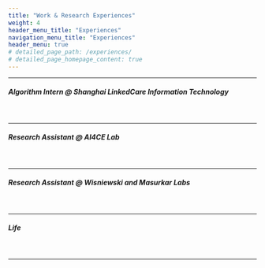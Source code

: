 ```yaml
---
title: "Work & Research Experiences"
weight: 4
header_menu_title: "Experiences"
navigation_menu_title: "Experiences"
header_menu: true
# detailed_page_path: /experiences/
# detailed_page_homepage_content: true
---
```


---

##### Algorithm Intern @ Shanghai LinkedCare Information Technology
<br />
<script src="https://cdn.jsdelivr.net/npm/publicalbum@latest/embed-ui.min.js" async></script>
<div class="pa-gallery-player-widget" style="width:100%; height:480px; display:none;"
  data-link="https://photos.app.goo.gl/PPyz7KJwXHvDbWtC9"
  data-title="linkedcare_new"
  data-description="10 new items added to shared album"
  data-delay="3">
  <object data="https://lh3.googleusercontent.com/pw/ADCreHfHfnUASpGsGNBJb-gRf2nvAD2s1gGZmSHUXS-Mc0aNAVOYxRMaa97aZowxxXb8Y-pZJ4BNo_pLye3grnp9EFYNXSO6rTPDh9dnAo2oJDEwevDeQoom=w1920-h1080"></object>
  <object data="https://lh3.googleusercontent.com/pw/ADCreHdYa9a6rj02ojnXJixJvws8xlZBnfu5eU3V2hIMTlH0LIwRXJ0HALei_mY5yjCIjwJsP26DewMUDb3YD4fltZQkgc4MSYSsq-6GmM45alysSxHJtt5M=w1920-h1080"></object>
  <object data="https://lh3.googleusercontent.com/pw/ADCreHeaVeTvJ--9GCaNQ0LhRSOPS3JxJp__A-kX5zTs-0tJ9CALrAKa-Kxq24BG7OCUOFJigqKZ7oCuE5MBqOT1-F3go_39c0yo_Orag8U0oTuMarcxbkis=w1920-h1080"></object>
  <object data="https://lh3.googleusercontent.com/pw/ADCreHeUBR8-uH_nUFj6k8AAVELF_JjVMmpn_92EcDpfTzO-cA6Z028GEhnvHKLnmbTd6BRA6FLHv_esZGGJYIQCT-1ZnPcImXSyWpxDl_gjkZlk8uzYHacI=w1920-h1080"></object>
  <object data="https://lh3.googleusercontent.com/pw/ADCreHfTIHlXNIuF50mA8Kl0at2qeXhY31GkkGmx_RknKRaTnHSp7ClXcziLx3NfHMuSzVT3VftvH95lvMp8gWRBmd5y-uBQ6PjAMAUVg0NI-cBMDgBiTyTG=w1920-h1080"></object>
  <object data="https://lh3.googleusercontent.com/pw/ADCreHeY5wll3_LWO0IkwbpPCekCgt2NiSyb05XDWsJxIvL2EJP6ycWSbQCYbrVP6-niT5XBlRITsSVL3YfVTjGlvCzvLAeQ4VmgeBHF8OtL4qLE4bnOFuHU=w1920-h1080"></object>
  <object data="https://lh3.googleusercontent.com/pw/ADCreHfVLYQ06M0XWuI8HVgmYSd1d7qNl6oWxGVbOkJiKmCLr0WEASgIlDjYnQ6ECE0hxxJJZcTozbTCOvlrsmiK9Y4TzSbk3T0N0lpHmxRPJAkt7edPzkD7=w1920-h1080"></object>
  <object data="https://lh3.googleusercontent.com/pw/ADCreHe07FkRCOfngRaMboeMhHvu1AQmrTt6Oan0Y9WCpTSCu8LhCmd9gSdCmuv2caLKbldtYypiTgNIey8ZmuTnqwjV3SnhGu4XZyPW84TFmoxZFpNxXHXh=w1920-h1080"></object>
  <object data="https://lh3.googleusercontent.com/pw/ADCreHcBDkAPC8ZRDcXYuE-lGLmtxNYhcSb1abc6TA3CzjJ7ss7wSqi-xoKGQNsy5Ld3xE4brcNo9lYurPBNckL-Z2HkckMD3JmPnL-Xrsy1dafc0ytDEyJz=w1920-h1080"></object>
  <object data="https://lh3.googleusercontent.com/pw/ADCreHdEk3SQWduZp1n4F3hQ-8_5b1RAW2ks3vH1ezQ1LYfG6XHZR365Daa_wZf6585eFhxLHSzVXWmB7Q3eTKo_ge6Lx9_xsEqfp-TSd1WXbjhlHUPiFv84=w1920-h1080"></object>
</div>

---

##### Research Assistant @ AI4CE Lab
<br />
<script src="https://cdn.jsdelivr.net/npm/publicalbum@latest/embed-ui.min.js" async></script>
<div class="pa-gallery-player-widget" style="width:100%; height:480px; display:none;"
  data-link="https://photos.app.goo.gl/n7f3koViXDopa9Ff8"
  data-title="ai4ce"
  data-description="7 new items added to shared album"
  data-delay="3">
  <object data="https://lh3.googleusercontent.com/pw/ADCreHdBJbeJwu0_PJIjv-qrwPrFaaNSwzUhgXZUNjtH2oLPT4c7H3QP32V_jYZSZC7Fx-vRHSnzv7_YpUtz3P3_FQ5mC7dn4x5siRMetJr0i5Hj3Blxozo6=w1920-h1080"></object>
  <object data="https://lh3.googleusercontent.com/pw/ADCreHc2GRr7CF3zJtvzMI_PJuN6qavWXRyZTPmguuI7BmbzY2MavECOMElyhInhwB9BYL7fIqnPlt4R2KwNWOToS1937irGX5j75ZXUOi6MBlU6BR34Q2r4=w1920-h1080"></object>
  <object data="https://lh3.googleusercontent.com/pw/ADCreHfXl00wViQkMcA_fZLLqGzELd376OsZBWjZH-PWSGINKVO6QSJpydLSBFsECbzNEeZjTR6iMxLmJFEsi7vL8cKn2ZPyIz4MWFW4mAbRLpG-_0Gdryi1=w1920-h1080"></object>
  <object data="https://lh3.googleusercontent.com/pw/ADCreHfy3iwMGKhyrlw_X7exEcuJBoLNRmyPyQKrBEp9bz0I3ACzIlfg7NMuSBYqDmGnK6efK0joMI36er3zrHKEmrqKS_6F9ekQSOFf9ZfsG35k8wEj5hwl=w1920-h1080"></object>
  <object data="https://lh3.googleusercontent.com/pw/ADCreHe-uPRwAfngvncAqnoWw4Q38GQEIZJ1Sbh-Qrzv9gkbmye3aIKsEm_nUnkJc_wYOa_XSfavqbvY5J9f-Iv_bxfG-7pshXE6Ur_KMCe9AFWtVubob1DD=w1920-h1080"></object>
  <object data="https://lh3.googleusercontent.com/pw/ADCreHdp-P7HKtSEJiUk_IkUMyDowCviV1ROXQfyBdIO_BkBxMTa0SM6Bv3CPVNIihiyeqasDciOzSDLa9GRGWiY43AbXtsgaJNxaD0g8rtMav1s07aJLxaN=w1920-h1080"></object>
  <object data="https://lh3.googleusercontent.com/pw/ADCreHf4f6ASpPBsG_tKvKNlvjR39pahvwA3mqe51LLrXe_XFZxEmABiFg04IQoD6Hi14XpzRbTjHsqB0RHnUczhiOL1iG1g-DsxsyNNEDmZ3PhMm7fxkaLA=w1920-h1080"></object>
</div>

---

##### Research Assistant @ Wisniewski and Masurkar Labs
<br />
<script src="https://cdn.jsdelivr.net/npm/publicalbum@latest/embed-ui.min.js" async></script>
<div class="pa-gallery-player-widget" style="width:100%; height:480px; display:none;"
  data-link="https://photos.app.goo.gl/jkUwMtu3Ki1qpK4B6"
  data-title="langone"
  data-description="8 new items added to shared album"
  data-delay="3">
  <object data="https://lh3.googleusercontent.com/pw/ADCreHdL5yBCdSFKN6gimeHD-gjYprmYPKUOOr--n3p47l5cD4wSVyqfQCKrWLXdhBX7tfulTzaNU6x0--oyd7WL2_SJfSHHGoXUtz-HzQTZlFU9Mtnz3uSh=w1920-h1080"></object>
  <object data="https://lh3.googleusercontent.com/pw/ADCreHdQmO-foqkzyGz4y2cCO3IH8QC61NcTcNTH97xKJ0ztb4jE52DNN46UAbKNnKApZZ5IwT--1en2s_dFNbUinWmpmanM32K_EHqPOSrLwm8KnhkoxM2K=w1920-h1080"></object>
  <object data="https://lh3.googleusercontent.com/pw/ADCreHdZoNgL_WPynembC-w4wDoepGbPOUg6CZCYS8z5mF6sareDFxxQtE6WuCrpmM8RHw3tRxZQgxGCl1-AKswcpNFozJqwwCSaVz_QDGCSNOPqZoIer6wc=w1920-h1080"></object>
  <object data="https://lh3.googleusercontent.com/pw/ADCreHfNF7_7Z8msMzoZw5SG1DJwJzXy44eCJdYwCnMaYzLwR_woKZ5JNIpHbPrtsUy2gGBHvO-anvHYvGS32IrubAWSWL3WQIcjdrJUOxPAMMhI1tbKfDz3=w1920-h1080"></object>
  <object data="https://lh3.googleusercontent.com/pw/ADCreHfMOdPbjJEZig061dNxwFyRjASRxKUNwI3BiwU41me6CSwq7G3koSOCrgJBtKOuQctI0-PQxN4GwASHpZoZlLJKz7We8P17vcyRk3KydDM6pYVUKliY=w1920-h1080"></object>
  <object data="https://lh3.googleusercontent.com/pw/ADCreHfvMpLkbPTgGELpRmmch_XfMaH71niONr_iWFJX6t45fjqpqQdaySiKz9Yy9MgsOgXGHowGm_ra2yyxJWvrryij7ou_mtY_DUpI3pKI29AN7YfmIGQN=w1920-h1080"></object>
  <object data="https://lh3.googleusercontent.com/pw/ADCreHfvWnSkZDrAaKWzZgTyMVCIZAKmLi5G20wAnlLGU3h0eiAdhKQSgXMJRbsyNm9pXRKDQBNFX5E2fcCpHhEolxVSOLDKST6yudd6yN1WCuVU9a84UsFQ=w1920-h1080"></object>
  <object data="https://lh3.googleusercontent.com/pw/ADCreHcw636LQHQvqu4rMjBjXx2fPYwGXKEmjGoqIKGX9hivrgKIUETfWQFAOuxqdbs7lajZkobUdqNzUo4PqRcK5Wyb5YfgyLs9HACrbJaypPivp9bozOwX=w1920-h1080"></object>
</div>

---

##### Life
<br />
<script src="https://cdn.jsdelivr.net/npm/publicalbum@latest/embed-ui.min.js" async></script>
<div class="pa-gallery-player-widget" style="width:100%; height:480px; display:none;"
  data-link="https://photos.app.goo.gl/4vmoX6ASWLERXkPR6"
  data-title="life"
  data-description="15 new items added to shared album"
  data-delay="3">
  <object data="https://lh3.googleusercontent.com/pw/ADCreHcYb_nPF5C7Zflj6PV4JoxGiz4kapexlrGJP3Xr50e8OVi2DSOBNlmiatK-6gD2HIEy0nqIp7X2g8Ue6J7pocLpNRuTkD1FljiTJbvCNWa8KcUe8HWz=w1920-h1080"></object>
  <object data="https://lh3.googleusercontent.com/pw/ADCreHcUxA-AFdBxmj4T2JoGiUtUTlVpe5BXjUvXCDP-zKlB6eq4YEnmfj-qScFvmheSLfihXs0-TWScwQBQGIclToPfVNGTVp7hUA9OVqTx2FumUaigmZoR=w1920-h1080"></object>
  <object data="https://lh3.googleusercontent.com/pw/ADCreHcGR7uLz2kffRKCYf3PikVN1B_yxd-xTjHH_C3Fhzagm6Av0oyyJYURB8jCsBEs8he_LVS5Apo9ohivcMkwDDViLq08DtDCFaZKo7gP6Aos_9e_8ybq=w1920-h1080"></object>
  <object data="https://lh3.googleusercontent.com/pw/ADCreHe74n5xX1llUj6wmNjww_S45dMjgSI-GoGDp61qqnIUqaIqNRPiNqRHRVRYItg_TibWWxoridkb0ZvfXTZnET8LpweNWybYoGfQ74A9vbsgtmfsqELN=w1920-h1080"></object>
  <object data="https://lh3.googleusercontent.com/pw/ADCreHdRJf21AvoQSMXbkWl16AgkkphurCWyO1tBvVbM4Fki6CkDgEtqNZK67dbEl9psE-H-URV8iFjWd9Vt9WFf6DCd_TKOcPRnprR8FD17v7Ro2FkQiN9b=w1920-h1080"></object>
  <object data="https://lh3.googleusercontent.com/pw/ADCreHf-AqA8x4Xn75QpqRFuzvv97d9JceCkt0weUflcPS8XYFomvGlawOCbqlWWlZQenhYQ1QigQ7NMuQjR0c3D0gTfQxc2rAxxVGcu1VoR8lRaYDAcZlyc=w1920-h1080"></object>
  <object data="https://lh3.googleusercontent.com/pw/ADCreHcXDTSCLkBGKVMY-nR_YzMKMjh4WJEjrmnuHaCvWVGanc7Gs_ptDw18ZZDVh1ky7DN4nfY8OLb6WcafeVxawAXymscLsYTlvoIXnS-TvfoI37aIDBrS=w1920-h1080"></object>
  <object data="https://lh3.googleusercontent.com/pw/ADCreHcOYXvU6wiPo7-51ZrgROZ5gVF-BBlj5POrJluJv5S2G167sv9XyK0IqiCVAt8MGLdVzunbB-3IjmzPhzR1k6Ufs59TEF1bPTYDLJtzjkOB4xaT5nMZ=w1920-h1080"></object>
  <object data="https://lh3.googleusercontent.com/pw/ADCreHeJihLsxkbk2aEyRSY6Bs7JxaN_C1GfTWK5-Ih64mH01yWeisDAA8evjubmsDXotSUZxlXyGeqZxU4GKywDU3piNRU2SLth8r1s0scRO21fEuLgHURr=w1920-h1080"></object>
  <object data="https://lh3.googleusercontent.com/pw/ADCreHf-GQ_Zq68KQVl8hXZ1YBUTKNl9EQx2KgdrWkedBaQX7IKi22ucFD1SD4d5VbYDKJ5lp-B39vE49g_HB0NjkQoZgkLc-w-wXPaQxmQjFoMDZ3cVuiRH=w1920-h1080"></object>
  <object data="https://lh3.googleusercontent.com/pw/ADCreHfF1QB-e6IKjHblfO0VEgwJejKH-Ouo6vC7xWIFoUUN_8pXfziTO1S_Tz_BefW0J5JrAbtDL6GXCRBr0GqhmvXoSeS4JW9j2gZIXB1zkOHoVQEP3IPI=w1920-h1080"></object>
  <object data="https://lh3.googleusercontent.com/pw/ADCreHflGxZHPutV1yinVlPMI9RIyo2eAHuPsTR0dbn9oZka2IQwqTFdV5idvRMlfIp-JPQB6AGsfXNVBuQ3B6h0zV8hatXoIzBrSoc6oG0ic0Ldz90QS_KD=w1920-h1080"></object>
  <object data="https://lh3.googleusercontent.com/pw/ADCreHcLW8wachawV5TY85d7wFegv8v9Ti8oLShkrOIEH-PiwPvVMcgPecUE4auoZjlWDGv7p7ZWelzIFRfqdedkhsM4iiMn-FDzmUrwLKbRxzUVUdsUUshz=w1920-h1080"></object>
  <object data="https://lh3.googleusercontent.com/pw/ADCreHdiF_LtBsJyGCboIT4Xo2Jls4798ehvQuVMC1IAYmLHKt02FMjwRu3_3j8Kt4j2t8stpD0JmcLFm9BHlCQxhGb5kKRQAQgEofS8lBvFhHQ-R6TXYAie=w1920-h1080"></object>
  <object data="https://lh3.googleusercontent.com/pw/ADCreHdKbUFw6HSmZisDt-Z3uwm82IpVyxP2BX6Bb6i0pALsDbhlAKWJiKIhFXp5em0nIT8XzIKP_9bIx6bF4do6Kx6lfD9HxLtTcKbDP4iRi5x1dhxA6KGj=w1920-h1080"></object>
</div>


---


